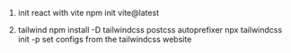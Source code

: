1. init react with vite
 npm init vite@latest

2. tailwind
npm install -D tailwindcss postcss autoprefixer
npx tailwindcss init -p
set configs from the tailwindcss website